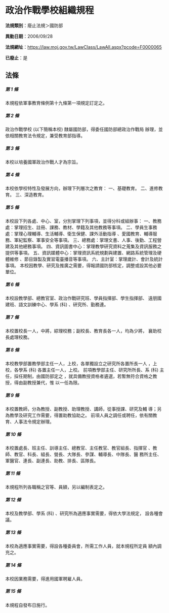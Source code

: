 # 政治作戰學校組織規程

**法規類別**：廢止法規＞國防部

**異動日期**：2006/09/28  

**法規網址**：https://law.moj.gov.tw/LawClass/LawAll.aspx?pcode=F0000065

**已廢止**：是



## 法條
##### 第 1 條
本規程依軍事教育條例第十九條第一項規定訂定之。


##### 第 2 條
政治作戰學校 (以下簡稱本校) 隸屬國防部，得委任國防部總政治作戰局
辦理，並依相關教育法令規定，兼受教育部指導。


##### 第 3 條
本校以培養國軍政治作戰人才為宗旨。


##### 第 4 條
本校依學校特性及發展方向，辦理下列層次之教育：
一、基礎教育。
二、進修教育。
三、深造教育。


##### 第 5 條
本校設下列各處、中心、室，分別掌理下列事項，並得分科或組辦事：
一、教務處：掌理招生、註冊、課務、教材、學籍及其他教務等事項。
二、學員生事務處：掌理心理輔導、生活輔導、衛生保健、課外活動指導
    、愛國教育、輔導服務、軍紀監察、軍事安全等事項。
三、總務處：掌理文書、人事、後勤、工程營建及其他總務事項。
四、資訊圖書中心：掌理教學研究資料之蒐集及資訊服務之提供等事項。
五、資訊媒體中心：掌理資訊系統規劃與建置、網路系統管理及硬體維修
    、節目錄製及實習電臺播音等事項。
六、主計室：掌理歲計、會計及統計事項。
本校因教學、研究及推廣之需要，得報請國防部核定，調整或設其他必要
單位。


##### 第 6 條
本校設教學部、總教官室、政治作戰研究班、學員指揮部、學生指揮部、
遠朋國建班、語文訓練中心、學系 (科) 、研究所、勤務連。


##### 第 7 條
本校置校長一人，中將，綜理校務；副校長、教育長各一人，均為少將，
襄助校長處理校務。


##### 第 8 條
本校教學部置教學部主任一人，上校，各單獨設立之研究所各置所長一人
，上校，各學系 (科) 各置主任一人，上校。
前項教學部主任、研究所所長、系 (科) 主任，採任期制，由國防部定之
，就具備教授資格者遴選，若暫無符合資格之教授，得由副教授兼代，惟
以一任為限。


##### 第 9 條
本校置教師，分為教授、副教授、助理教授、講師，從事授課、研究及輔
導；另為教學及研究工作需要，得置助教協助之。
前項人員之調任或聘任，依有關教育、人事法令規定辦理。


##### 第 10 條
本校置處長、班主任、訓導主任、總教官、主任教官、教官組長、指揮官
、教師、教官、科長、組長、營長、大隊長、參謀、輔導長、中隊長、醫
務所主任、軍醫官、連長、副連長、助教、排長、區隊長。


##### 第 11 條
本規程所列各職稱之官等、員額，另以編制表定之。


##### 第 12 條
本校及教學部、學系 (科) 、研究所為適應事實需要，得依大學法規定，
設各種會議。


##### 第 13 條
本校為適應事實需要，得設各種委員會，所需工作人員，就本規程所定員
額內調充之。


##### 第 14 條
本校因業務需要，得進用國軍聘雇人員。


##### 第 15 條
本規程自發布日施行。



